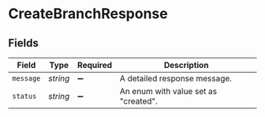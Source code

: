 # CreateBranchResponse


## Fields

| Field                                | Type                                 | Required                             | Description                          |
| ------------------------------------ | ------------------------------------ | ------------------------------------ | ------------------------------------ |
| `message`                            | *string*                             | :heavy_minus_sign:                   | A detailed response message.         |
| `status`                             | *string*                             | :heavy_minus_sign:                   | An enum with value set as "created". |